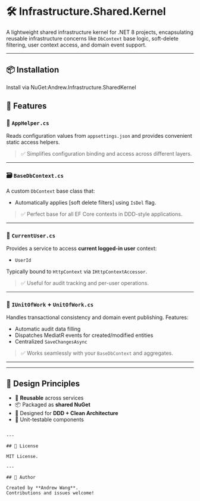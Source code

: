 # 🛠️ Infrastructure.Shared.Kernel

A lightweight shared infrastructure kernel for .NET 8 projects, encapsulating reusable infrastructure concerns like `DbContext` base logic, soft-delete filtering, user context access, and domain event support.

---

## 📦 Installation

Install via NuGet:Andrew.Infrastructure.SharedKernel 


## 📁 Features

### 🔧 `AppHelper.cs`

Reads configuration values from `appsettings.json` and provides convenient static access helpers.

> ✅ Simplifies configuration binding and access across different layers.

---

### 🗃️ `BaseDbContext.cs`

A custom `DbContext` base class that:

* Automatically applies \[soft delete filters] using `IsDel` flag.

> ✅ Perfect base for all EF Core contexts in DDD-style applications.

---

### 👤 `CurrentUser.cs`

Provides a service to access **current logged-in user** context:

* `UserId`

Typically bound to `HttpContext` via `IHttpContextAccessor`.

> ✅ Useful for audit tracking and per-user operations.

---

### 📑 `IUnitOfWork` + `UnitOfWork.cs`

Handles transactional consistency and domain event publishing. Features:

* Automatic audit data filling
* Dispatches MediatR events for created/modified entities
* Centralized `SaveChangesAsync`

> ✅ Works seamlessly with your `BaseDbContext` and aggregates.

---

---

## 🧠 Design Principles

* 🔁 **Reusable** across services
* 📦 Packaged as **shared NuGet**
* 👥 Designed for **DDD + Clean Architecture**
* 🧪 Unit-testable components


```

---

## 📄 License

MIT License.

---

## 👤 Author

Created by **Andrew Wang**.
Contributions and issues welcome!
